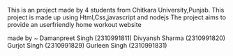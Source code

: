This is an project made by 4 students from Chitkara University,Punjab.
This project is made up using Html,Css,javascript and nodejs
The project aims to provide an userfriendly home workout website


made by ~
Damanpreet Singh (2310991811)
Divyansh Sharma  (2310991820)
Gurjot Singh     (2310991829)
Gurleen Singh    (2310991831)
